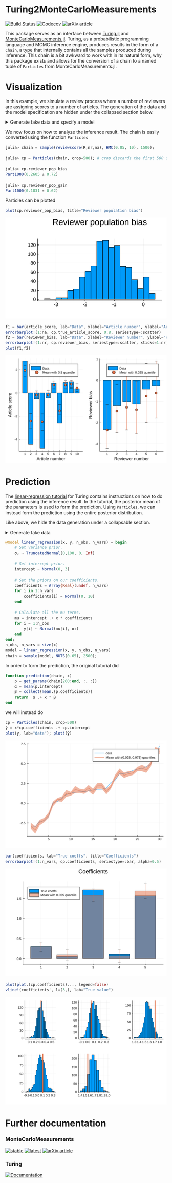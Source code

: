 # Turing2MonteCarloMeasurements

[![Build Status](https://travis-ci.org/baggepinnen/Turing2MonteCarloMeasurements.jl.svg?branch=master)](https://travis-ci.org/baggepinnen/Turing2MonteCarloMeasurements.jl)
[![Codecov](https://codecov.io/gh/baggepinnen/Turing2MonteCarloMeasurements.jl/branch/master/graph/badge.svg)](https://codecov.io/gh/baggepinnen/Turing2MonteCarloMeasurements.jl)
[![arXiv article](https://img.shields.io/badge/article-arXiv%3A2001.07625-B31B1B)](https://arxiv.org/abs/2001.07625)

This package serves as an interface between [Turing.jl](https://github.com/TuringLang/Turing.jl) and [MonteCarloMeasurements.jl](https://github.com/baggepinnen/MonteCarloMeasurements.jl). Turing, as a probabilistic programming language and MCMC inference engine, produces results in the form of a `Chain`, a type that internally contains all the samples produced during inference. This chain is a bit awkward to work with in its natural form, why this package exists and allows for the conversion of a chain to a named tuple of `Particles` from MonteCarloMeasurements.jl.

# Visualization
In this example, we simulate a review process where a number of reviewers are assigning scores to a number of articles. The generation of the data and the model specification are hidden under the collapsed section below.
<details>
<summary>Generate fake data and specify a model</summary>

```julia
using Turing, Distributions, Plots, Turing2MonteCarloMeasurements

nr = 5 # Number of reviewers
na = 10 # Number of articles
reviewer_bias = rand(Normal(0,1), nr)
article_score = rand(Normal(0,2), na)
R = clamp.([rand(Normal(r+a, 0.1)) for r in reviewer_bias, a in article_score], -5, 5)

Rmask = rand(Bool, size(R))
R = Rmask .* R
R = replace(Rmask, 0=>missing) .* R


m = @model reviewscore(R,nr,na) = begin
    reviewer_bias = Array{Real}(undef, nr)
    reviewer_gain = Array{Real}(undef, nr)
    true_article_score = Array{Real}(undef, na)
    reviewer_pop_bias ~ Normal(0,1)
    reviewer_pop_gain ~ Normal(1,1)
    for i = 1:nr
        reviewer_bias[i] ~ Normal(reviewer_pop_bias,1)
        reviewer_gain[i] ~ Normal(reviewer_pop_gain,1)
    end
    for j = 1:na
        true_article_score[j] ~ Normal(0,2.5)
    end
    rσ ~ TruncatedNormal(1,10,0,100)
    for j = 1:na
        for i = 1:nr
            R[i,j] ~ Normal(reviewer_bias[i] + true_article_score[j] + reviewer_gain[i]*true_article_score[j], rσ)
        end
    end
end
```
</details>


We now focus on how to analyze the inference result. The chain is easily converted using the function `Particles`
```julia
julia> chain = sample(reviewscore(R,nr,na), HMC(0.05, 10), 1500);

julia> cp = Particles(chain, crop=500); # crop discards the first 500 samples

julia> cp.reviewer_pop_bias
Part1000(0.2605 ± 0.72)

julia> cp.reviewer_pop_gain
Part1000(0.1831 ± 0.62)
```
Particles can be plotted
```julia
plot(cp.reviewer_pop_bias, title="Reviewer population bias")
```
![window](figs/rev_bias.svg)
```julia
f1 = bar(article_score, lab="Data", xlabel="Article number", ylabel="Article score", xticks=1:na)
errorbarplot!(1:na, cp.true_article_score, 0.8, seriestype=:scatter)
f2 = bar(reviewer_bias, lab="Data", xlabel="Reviewer number", ylabel="Reviewer bias")
errorbarplot!(1:nr, cp.reviewer_bias, seriestype=:scatter, xticks=1:nr)
plot(f1,f2)
```
![window](figs/articles.svg)


# Prediction
The [linear-regression tutorial](https://turing.ml/dev/tutorials/5-linearregression/) for Turing contains instructions on how to do prediction using the inference result. In the tutorial, the posterior mean of the parameters is used to form the prediction. Using `Particles`, we can instead form the prediction using the entire posterior distribution.

Like above, we hide the data generation under a collapsable section.

<details>
<summary>Generate fake data</summary>

```julia
using Turing, Turing2MonteCarloMeasurements, Distributions, MonteCarloMeasurements
coefficients = randn(5)
x = randn(30, 5)
y = x * coefficients .+ 1 .+ 0.4 .* randn.()
sI = sortperm(y)
y = y[sI]
x = x[sI,:]
```
</details>

```julia
@model linear_regression(x, y, n_obs, n_vars) = begin
    # Set variance prior.
    σ₂ ~ TruncatedNormal(0,100, 0, Inf)

    # Set intercept prior.
    intercept ~ Normal(0, 3)

    # Set the priors on our coefficients.
    coefficients = Array{Real}(undef, n_vars)
    for i in 1:n_vars
        coefficients[i] ~ Normal(0, 10)
    end

    # Calculate all the mu terms.
    mu = intercept .+ x * coefficients
    for i = 1:n_obs
        y[i] ~ Normal(mu[i], σ₂)
    end
end;
n_obs, n_vars = size(x)
model = linear_regression(x, y, n_obs, n_vars)
chain = sample(model, NUTS(0.65), 2500);
```

In order to form the prediction, the original tutorial did
```julia
function prediction(chain, x)
    p = get_params(chain[200:end, :, :])
    α = mean(p.intercept)
    β = collect(mean.(p.coefficients))
    return  α .+ x * β
end
```
we will instead do
```julia
cp = Particles(chain, crop=500)
ŷ = x*cp.coefficients .+ cp.intercept
plot(y, lab="data"); plot!(ŷ)
```
![window](figs/pred.svg)

```julia
bar(coefficients, lab="True coeffs", title="Coefficients")
errorbarplot!(1:n_vars, cp.coefficients, seriestype=:bar, alpha=0.5)
```
![window](figs/coeffs.svg)

```julia
plot(plot.(cp.coefficients)..., legend=false)
vline!(coefficients', l=(3,), lab="True value")
```
![window](figs/coeffs_hist.svg)

# Further documentation
### MonteCarloMeasurements
[![stable](https://img.shields.io/badge/docs-stable-blue.svg)](https://baggepinnen.github.io/MonteCarloMeasurements.jl/stable)
[![latest](https://img.shields.io/badge/docs-latest-blue.svg)](https://baggepinnen.github.io/MonteCarloMeasurements.jl/latest)
[![arXiv article](https://img.shields.io/badge/article-arXiv%3A2001.07625-B31B1B)](https://arxiv.org/abs/2001.07625)

### Turing
[![Documentation](https://img.shields.io/badge/doc-latest-blue.svg)](https://turing.ml/dev/docs/using-turing/)
